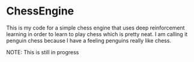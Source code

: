 # ChessEngine

This is my code for a simple chess engine that uses deep reinforcement learning in order to learn to play chess which is pretty neat.
I am calling it penguin chess because I have a feeling penguins really like chess.

NOTE: This is still in progress
